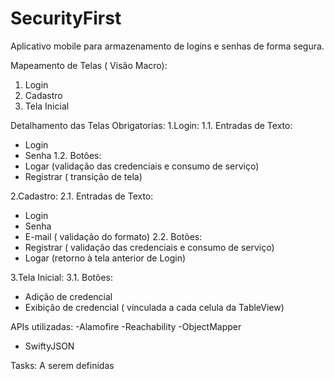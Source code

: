 # SecurityFirst
Aplicativo mobile para armazenamento de logins e senhas de forma segura.

Mapeamento de Telas ( Visão Macro):
1. Login
2. Cadastro
3. Tela Inicial

Detalhamento das Telas Obrigatorias:
1.Login:
1.1. Entradas de Texto:
  - Login
  - Senha
1.2. Botões:
  - Logar (validação das credenciais e consumo de serviço)
  - Registrar ( transição de tela)

2.Cadastro:
2.1. Entradas de Texto:
  - Login 
  - Senha
  - E-mail ( validação do formato)
2.2. Botões:
  - Registrar ( validação das credenciais e consumo de serviço)
  - Logar (retorno à tela anterior de Login)

3.Tela Inicial:
3.1. Botões:
  - Adição de credencial
  - Exibição de credencial ( vinculada a cada celula da TableView)
  

APIs utilizadas:
-Alamofire
-Reachability
-ObjectMapper
- SwiftyJSON

Tasks:
A serem definidas

